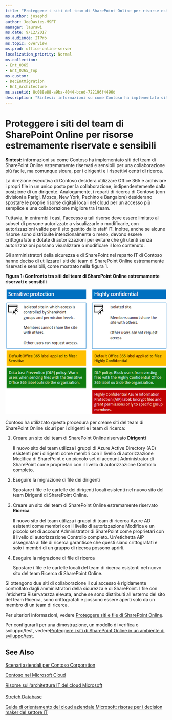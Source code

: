 ```yaml
---
title: "Proteggere i siti del team di SharePoint Online per risorse estremamente riservate e sensibili"
ms.author: josephd
author: JoeDavies-MSFT
manager: laurawi
ms.date: 9/12/2017
ms.audience: ITPro
ms.topic: overview
ms.prod: office-online-server
localization_priority: Normal
ms.collection:
- Ent_O365
- Ent_O365_Top
ms.custom:
- DecEntMigration
- Ent_Architecture
ms.assetid: 8c088e88-a9ba-4044-bced-722196f4496d
description: "Sintesi: informazioni su come Contoso ha implementato siti del team di SharePoint Online estremamente riservati e sensibili per una collaborazione più facile, ma comunque sicura, per i dirigenti e i rispettivi centri di ricerca."
---
```


# Proteggere i siti del team di SharePoint Online per risorse estremamente riservate e sensibili

 **Sintesi:** informazioni su come Contoso ha implementato siti del team di SharePoint Online estremamente riservati e sensibili per una collaborazione più facile, ma comunque sicura, per i dirigenti e i rispettivi centri di ricerca.
  
La direzione esecutiva di Contoso desidera utilizzare Office 365 e archiviare i propri file in un unico posto per la collaborazione, indipendentemente dalla posizione di un dirigente. Analogamente, i reparti di ricerca di Contoso (con divisioni a Parigi, Mosca, New York, Pechino e Bangalore) desiderano spostare le proprie risorse digitali locali nel cloud per un accesso più semplice e una collaborazione migliore tra i team.
  
Tuttavia, in entrambi i casi, l'accesso a tali risorse deve essere limitato al subset di persone autorizzate a visualizzarle o modificarle, con autorizzazioni valide per il sito gestito dallo staff IT. Inoltre, anche se alcune risorse sono distribuite intenzionalmente o meno, devono essere crittografate e dotate di autorizzazioni per evitare che gli utenti senza autorizzazioni possano visualizzare o modificare il loro contenuto.
  
Gli amministratori della sicurezza e di SharePoint nel reparto IT di Contoso hanno deciso di utilizzare i siti del team di SharePoint Online estremamente riservati e sensibili, come mostrato nella figura 1.
  
**Figura 1: Confronto tra siti del team di SharePoint Online estremamente riservati e sensibili**

![Siti del team di SharePoint Online estremamente riservati e sensibili](images/ed73bd84-47af-4a90-8b82-6adab9419b9a.png)
  
Contoso ha utilizzato questa procedura per creare siti del team di SharePoint Online sicuri per i dirigenti e i team di ricerca:
  
1. Creare un sito del team di SharePoint Online riservato **Dirigenti**
    
    Il nuovo sito del team utilizza i gruppi di Azure Active Directory (AD) esistenti per i dirigenti come membri con il livello di autorizzazione Modifica di SharePoint e un piccolo set di account Administrator di SharePoint come proprietari con il livello di autorizzazione Controllo completo.
    
2. Eseguire la migrazione di file dei dirigenti
    
    Spostare i file e le cartelle dei dirigenti locali esistenti nel nuovo sito del team Dirigenti di SharePoint Online.
    
3. Creare un sito del team di SharePoint Online estremamente riservato **Ricerca**
    
    Il nuovo sito del team utilizza i gruppi di team di ricerca Azure AD esistenti come membri con il livello di autorizzazione Modifica e un piccolo set di account Administrator di SharePoint come proprietari con il livello di autorizzazione Controllo completo. Un'etichetta AIP assegnata ai file di ricerca garantisce che questi siano crittografati e solo i membri di un gruppo di ricerca possono aprirli.
    
4. Eseguire la migrazione di file di ricerca
    
    Spostare i file e le cartelle locali del team di ricerca esistenti nel nuovo sito del team Ricerca di SharePoint Online.
    
Si ottengono due siti di collaborazione il cui accesso è rigidamente controllato dagli amministratori della sicurezza e di SharePoint. I file con l'etichetta Riservatezza elevata, anche se sono distribuiti all'esterno del sito del team Ricerca, sono crittografati e possono essere aperti solo da un membro di un team di ricerca.
  
Per ulteriori informazioni, vedere [Proteggere siti e file di SharePoint Online](https://docs.microsoft.com/microsoft-365-enterprise/secure-sharepoint-online-sites-and-files).
  
 Per configurarli per una dimostrazione, un modello di verifica o sviluppo/test, vedere[Proteggere i siti di SharePoint Online in un ambiente di sviluppo/test](https://docs.microsoft.com/microsoft-365-enterprise/secure-sharepoint-online-sites-dev-test).
  
## See Also

#### 

[Scenari aziendali per Contoso Corporation](enterprise-scenarios-for-the-contoso-corporation.md)
  
[Contoso nel Microsoft Cloud](contoso-in-the-microsoft-cloud.md)
  
[Risorse sull'architettura IT del cloud Microsoft](microsoft-cloud-it-architecture-resources.md)
#### 

[Stretch Database](https://msdn.microsoft.com/library/dn935011.aspx)
  
[Guida di orientamento del cloud aziendale Microsoft: risorse per i decision maker del settore IT](https://sway.com/FJ2xsyWtkJc2taRD)

